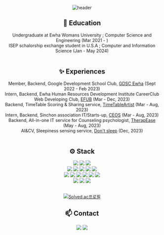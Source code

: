 <div align="center">
  
![header](https://capsule-render.vercel.app/api?type=waving&color=auto&height=150&section=header&text=Make-it-Count&fontColor=ffffff&fontSize=70&animation=fadeIn&fontAlignY=55)

🌱 Education<br/>
---
Undergraduate at Ewha Womans University ; Computer Science and Engineering (Mar 2021 - ) <br/>
ISEP schalorship exchange student in U.S.A ; Computer and Information Science (Jan - May 2024)<br/><br/>

✨ Experiences<br/>
---
Member, Backend, Google Development School Club, [GDSC Ewha](https://github.com/GDSC-Ewha-4th) (Sept 2022 - Feb 2023)<br/>
Intern, Backend, Ewha Human Resources Development Institute CareerClub Web Developing Club, [EFUB](https://github.com/EFUB) (Mar - Dec, 2023)<br/>
Backend, TimeTable Scoring & Sharing service, [TimeTableArtist](https://github.com/SamwaMoney) (Mar - Aug, 2023) <br/>
Intern, Backend, Sinchon association IT/Starts-up, [CEOS](https://github.com/CEOS-Developers) (Mar - Aug, 2023) <br/>
Backend, All-in-one IT service for Counseling psychologist, [TherapEase](https://github.com/TherapEase-CEOS/TherapEase-BE) (May - Aug, 2023)<br/>
AI&CV, Sleepiness sensing service, [Don't sleep](https://github.com/2023-2-Machine-Learning/dont-sleep) (Dec, 2023) <br/><br/>

⚙ Stack<br/>
---
<img src="https://img.shields.io/badge/java-007396?style=flat-square&logo=java&logoColor=white"/>
<img src="https://img.shields.io/badge/Python-3776AB?style=flat-square&logo=Python&logoColor=white"/>
<img src="https://img.shields.io/badge/C-A8B9CC?style=flat-square&logo=C&logoColor=white"/>
<br/>
<img src="https://img.shields.io/badge/django-092E20?style=flat-square&logo=django&logoColor=white"/>
<img src="https://img.shields.io/badge/PyCharm-000000?style=flat-square&logo=PyCharm&logoColor=white"/>
<img src="https://img.shields.io/badge/Visual Studio Code-007ACC?style=flat-square&logo=Visual Studio Code&logoColor=white"/>
<img src="https://img.shields.io/badge/Spring-6DB33F?style=flat-square&logo=Spring&logoColor=white"/>
<img src="https://img.shields.io/badge/OpenCV-5C3EE8?style=flat-square&logo=Spring&logoColor=white"/>
<br/>
<img src="https://img.shields.io/badge/Docker-2496ED?style=flat-square&logo=Docker&logoColor=white"/>
<img src="https://img.shields.io/badge/JSON-000000?style=flat-square&logo=json&logoColor=white"/>
<img src="https://img.shields.io/badge/Linux-FCC624?style=flat-square&logo=linux&logoColor=black"/>
<img src="https://img.shields.io/badge/Ubuntu-E95420?style=flat-square&logo=Ubuntu&logoColor=white"/>
<img src="https://img.shields.io/badge/MySQL-4479A1?style=flat-square&logo=MySQL&logoColor=white"/>
<img src="https://img.shields.io/badge/MongoDB-47A248?style=flat-square&logo=MongoDB&logoColor=white"/>
<br/>
<img src="https://img.shields.io/badge/Git-F05032?style=flat-square&logo=git&logoColor=white"/>
<img src="https://img.shields.io/badge/GitHub-181717?style=flat-square&logo=GitHub&logoColor=white"/>
<img src="https://img.shields.io/badge/AWS-FF9900?style=flat-square&logo=AWS&logoColor=white">
<br/><br/>

[![Solved.ac프로필](http://mazassumnida.wtf/api/generate_badge?boj=sj27419)](https://solved.ac/sj27419)

📫 Contact<br/>
---
<a href="mailto:sj27419@gmail.com"><img src="https://img.shields.io/badge/Gmail-d14836?style=flat-square&logo=Gmail&logoColor=white&link=sj27419@gmail.com"/></a>
<a href="https://doleebest.tistory.com/"><img src="https://img.shields.io/badge/Tech Blog-A9BCF5?style=flat-square&logo=GitHub Sponsors&logoColor=white&link=https://doleebest.tistory.com/"/> <br/><br/>
</div>

<!--
**doleebest/doleebest** is a ✨ _special_ ✨ repository because its `README.md` (this file) appears on your GitHub profile.

Here are some ideas to get you started:

- 🔭 I’m currently working on ...
- 🌱 I’m currently learning ...
- 👯 I’m looking to collaborate on ...
- 🤔 I’m looking for help with ...
- 💬 Ask me about ...
- 📫 How to reach me: ...
- 😄 Pronouns: ...
- ⚡ Fun fact: ...
-->
